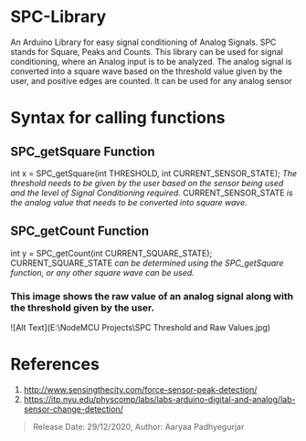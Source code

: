 # SPC-Library
An Arduino Library for easy signal conditioning of Analog Signals. SPC stands for Square, Peaks and Counts. This library can be used for signal conditioning, where an Analog input is to be analyzed. The analog signal is converted into a square wave based on the threshold value given by the user, and positive edges are counted. It can be used for any analog sensor

# Syntax for calling functions
## SPC_getSquare Function
int x = SPC_getSquare(int THRESHOLD, int CURRENT_SENSOR_STATE);
_The threshold needs to be given by the user based on the sensor being used and the level of Signal Conditioning required._ CURRENT_SENSOR_STATE _is the analog value that needs to be converted into square wave._

## SPC_getCount Function
int y = SPC_getCount(int CURRENT_SQUARE_STATE);
CURRENT_SQUARE_STATE _can be determined using the SPC_getSquare function, or any other square wave can be used._

### This image shows the raw value of an analog signal along with the threshold given by the user.
![Alt Text](E:\NodeMCU Projects\SPC Threshold and Raw Values.jpg)

# References
1. http://www.sensingthecity.com/force-sensor-peak-detection/
2. https://itp.nyu.edu/physcomp/labs/labs-arduino-digital-and-analog/lab-sensor-change-detection/

>Release Date: 29/12/2020, 
>Author: Aaryaa Padhyegurjar
